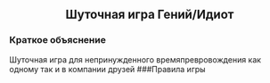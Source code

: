 <div class="text" align="center">
    <h2>Шуточная игра Гений/Идиот</h2>
</div>
<h3>Краткое объяснение</h3>
Шуточная игра для непринужденного времяпревровождения как одному так и в компании друзей  
###Правила игры
